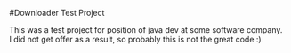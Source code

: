 #Downloader Test Project

This was a test project for position of java dev at some software company.  
I did not get offer as a result, so probably this is not the great code :)
